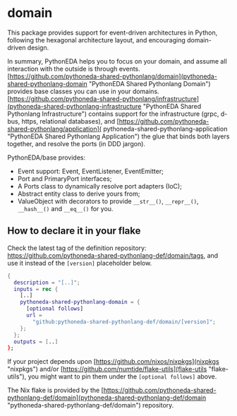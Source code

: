 # domain

This package provides support for event-driven architectures in Python, following the hexagonal architecture layout, and encouraging domain-driven design.

In summary, PythonEDA helps you to focus on your domain, and assume all interaction with the outside is through events. [https://github.com/pythoneda-shared-pythonlang/domain](pythoneda-shared-pythonlang-domain "PythonEDA Shared Pythonlang Domain") provides base classes you can use in your domains. [https://github.com/pythoneda-shared-pythonlang/infrastructure](pythoneda-shared-pythonlang-infrastructure "PythonEDA Shared Pythonlang Infrastructure") contains support for the infrastructure (grpc, d-bus, https, relational databases), and [https://github.com/pythoneda-shared-pythonlang/application]( pythoneda-shared-pythonlang-application "PythonEDA Shared Pythonlang Application") the glue that binds both layers together, and resolve the ports (in DDD jargon).

PythonEDA/base provides:
- Event support: Event, EventListener, EventEmitter;
- Port and PrimaryPort interfaces;
- A Ports class to dynamically resolve port adapters (IoC);
- Abstract entity class to derive yours from;
- ValueObject with decorators to provide `__str__()`, `__repr__()`, `__hash__()` and `__eq__()` for you.

## How to declare it in your flake

Check the latest tag of the definition repository: https://github.com/pythoneda-shared-pythonlang-def/domain/tags, and use it instead of the `[version]` placeholder below.

```nix
{
  description = "[..]";
  inputs = rec {
    [..]
    pythoneda-shared-pythonlang-domain = {
      [optional follows]
      url =
        "github:pythoneda-shared-pythonlang-def/domain/[version]";
    };
  };
  outputs = [..]
};
```

If your project depends upon [https://github.com/nixos/nixpkgs](nixpkgs "nixpkgs") and/or [https://github.com/numtide/flake-utils](flake-utils "flake-utils"), you might want to pin them under the `[optional follows]` above.

The Nix flake is provided by the [https://github.com/pythoneda-shared-pythonlang-def/domain](pythoneda-shared-pythonlang-def/domain "pythoneda-shared-pythonlang-def/domain") repository.
